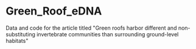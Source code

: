 # Green_Roof_eDNA
Data and code for the article titled "Green roofs harbor different and non-substituting invertebrate communities than surrounding ground-level habitats"
